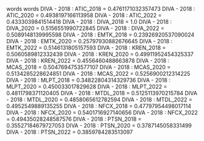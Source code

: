 words
words
DIVA - 2018 : ATIC_2018 = 0.4761171032357473
DIVA - 2018 : ATIC_2020 = 0.4938197166113958
DIVA - 2018 : ATIC_2022 = 0.4333039841514418
DIVA - 2018 : DIVA_2018 = 1.0
DIVA - 2018 : DIVA_2020 = 0.5156551990722845
DIVA - 2018 : DIVA_2022 = 0.5089148139995598
DIVA - 2018 : EMTK_2018 = 0.23926920537090024
DIVA - 2018 : EMTK_2020 = 0.25797930882676645
DIVA - 2018 : EMTK_2022 = 0.5146131805157593
DIVA - 2018 : KREN_2018 = 0.5060589812332439
DIVA - 2018 : KREN_2020 = 0.49911952454325337
DIVA - 2018 : KREN_2022 = 0.4556460488663878
DIVA - 2018 : MCAS_2018 = 0.5047694753577107
DIVA - 2018 : MCAS_2020 = 0.5134285228624851
DIVA - 2018 : MCAS_2022 = 0.5256900212314225
DIVA - 2018 : MLPT_2018 = 0.34822804314329736
DIVA - 2018 : MLPT_2020 = 0.450033017829628
DIVA - 2018 : MLPT_2022 = 0.4811798371120405
DIVA - 2018 : MTDL_2018 = 0.5125113970215784
DIVA - 2018 : MTDL_2020 = 0.4858065612782594
DIVA - 2018 : MTDL_2022 = 0.4952549889135255
DIVA - 2018 : NFCX_2018 = 0.47797954498017114
DIVA - 2018 : NFCX_2020 = 0.5401716927140656
DIVA - 2018 : NFCX_2022 = 0.49435028248587576
DIVA - 2018 : PTSN_2018 = 0.35527184679727053
DIVA - 2018 : PTSN_2020 = 0.3787145058331499
DIVA - 2018 : PTSN_2022 = 0.3859784283513097
